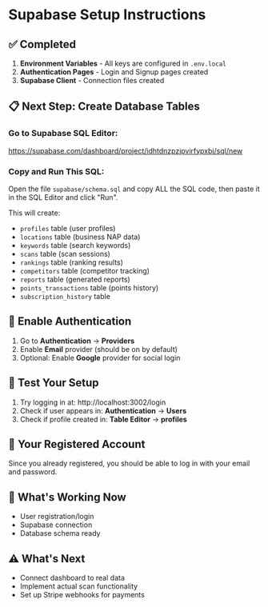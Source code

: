 # Supabase Setup Instructions

## ✅ Completed
1. **Environment Variables** - All keys are configured in `.env.local`
2. **Authentication Pages** - Login and Signup pages created
3. **Supabase Client** - Connection files created

## 📋 Next Step: Create Database Tables

### Go to Supabase SQL Editor:
https://supabase.com/dashboard/project/idhtdnzpzjpvirfypxbi/sql/new

### Copy and Run This SQL:
Open the file `supabase/schema.sql` and copy ALL the SQL code, then paste it in the SQL Editor and click "Run".

This will create:
- `profiles` table (user profiles)
- `locations` table (business NAP data)
- `keywords` table (search keywords)
- `scans` table (scan sessions)
- `rankings` table (ranking results)
- `competitors` table (competitor tracking)
- `reports` table (generated reports)
- `points_transactions` table (points history)
- `subscription_history` table

## 🔐 Enable Authentication

1. Go to **Authentication** → **Providers**
2. Enable **Email** provider (should be on by default)
3. Optional: Enable **Google** provider for social login

## 🎯 Test Your Setup

1. Try logging in at: http://localhost:3002/login
2. Check if user appears in: **Authentication** → **Users**
3. Check if profile created in: **Table Editor** → **profiles**

## 📝 Your Registered Account
Since you already registered, you should be able to log in with your email and password.

## 🚀 What's Working Now
- User registration/login
- Supabase connection
- Database schema ready

## ⚠️ What's Next
- Connect dashboard to real data
- Implement actual scan functionality
- Set up Stripe webhooks for payments
